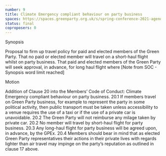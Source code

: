 ```yaml
---
number: 9
title: Climate Emergency compliant behaviour on party business
spaces: https://spaces.greenparty.org.uk/s/spring-conference-2021-agenda-forum2/?contentId=78153
status: final
coproposers: 0
---
```

Synopsis


Proposal to firm up travel policy for paid and elected members of the Green Party. That no paid or elected member will travel on a short-haul flight whilst on party business. That paid and elected members of the Green Party will seek approval, in advance, for long haul flight where [Note from SOC - Synopsis word limit reached]


Motion


Addition of Clause 20 into the Members’ Code of Conduct: Climate Emergency compliant behaviour on party business. 20.1 If members travel on Green Party business, for example to represent the party in some political activity, then public transport must be taken unless accessibility to a venue requires the use of a taxi or if the use of a private car is unavoidable. 20.2 The Green Party will not reimburse any milage taken by private car. 20.2 No member will travel by short-haul flight for party business. 20.3 Any long-haul flight for party business will be agreed upon, in advance, by the GPEx. 20.4 Members should bear in mind that as elected Green Party representatives their actions in their private lives with regards lighter than air travel may impinge on the party’s reputation as outlined in clause 17 above.
